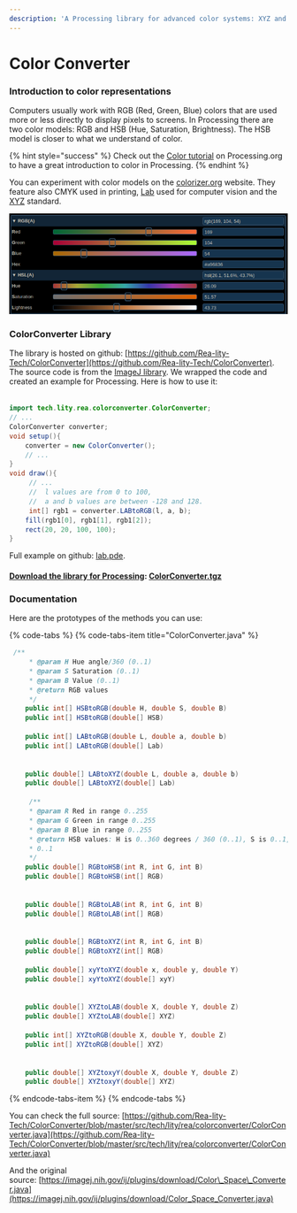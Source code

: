 ```yaml
---
description: 'A Processing library for advanced color systems: XYZ and LAB.'
---
```


# Color Converter

### Introduction to color representations

Computers usually work with RGB \(Red, Green, Blue\) colors that are used more or less directly to display pixels to screens. In Processing there are two color models: RGB and HSB \(Hue, Saturation, Brightness\). The HSB model is closer to what we understand of color.   

{% hint style="success" %}
Check out the [Color tutorial](https://processing.org/tutorials/color/) on Processing.org to have a great introduction to color in Processing.
{% endhint %}

You can experiment with color models on the [colorizer.org](http://colorizer.org/) website. They feature also CMYK used in printing, [Lab](https://en.wikipedia.org/wiki/CIELAB_color_space) used for computer vision and the [XYZ](https://fr.wikipedia.org/wiki/CIE_XYZ) standard.

![](../.gitbook/assets/image.png)

### ColorConverter Library

The library is hosted on github: [https://github.com/Rea-lity-Tech/ColorConverter](https://github.com/Rea-lity-Tech/ColorConverter). The source code is from the [ImageJ library](https://imagej.nih.gov/ij/). We wrapped the code and created an example for Processing. Here is how to use it: 

```java
  
import tech.lity.rea.colorconverter.ColorConverter;
// ...
ColorConverter converter;
void setup(){
    converter = new ColorConverter();
    // ...
}
void draw(){
     // ...
     //  l values are from 0 to 100, 
     //  a and b values are between -128 and 128. 
     int[] rgb1 = converter.LABtoRGB(l, a, b);
    fill(rgb1[0], rgb1[1], rgb1[2]);
    rect(20, 20, 100, 100);
}
```

Full example on github: [lab.pde](https://github.com/Rea-lity-Tech/ColorConverter/blob/master/examples/lab/lab.pde). 

#### [Download the library for Processing](https://github.com/Rea-lity-Tech/ColorConverter/releases/download/0.1/ColorConverter.tgz):  [ColorConverter.tgz](https://github.com/Rea-lity-Tech/ColorConverter/releases/download/0.1/ColorConverter.tgz)

### Documentation 

Here are the prototypes of the methods you can use: 

{% code-tabs %}
{% code-tabs-item title="ColorConverter.java" %}
```java
 /**
     * @param H Hue angle/360 (0..1)
     * @param S Saturation (0..1)
     * @param B Value (0..1)
     * @return RGB values
     */
    public int[] HSBtoRGB(double H, double S, double B)
    public int[] HSBtoRGB(double[] HSB)
    
    public int[] LABtoRGB(double L, double a, double b) 
    public int[] LABtoRGB(double[] Lab)
   

    public double[] LABtoXYZ(double L, double a, double b)
    public double[] LABtoXYZ(double[] Lab)
    
     /**
     * @param R Red in range 0..255
     * @param G Green in range 0..255
     * @param B Blue in range 0..255
     * @return HSB values: H is 0..360 degrees / 360 (0..1), S is 0..1, B is
     * 0..1
     */
    public double[] RGBtoHSB(int R, int G, int B) 
    public double[] RGBtoHSB(int[] RGB)
     

    public double[] RGBtoLAB(int R, int G, int B)
    public double[] RGBtoLAB(int[] RGB) 
    

    public double[] RGBtoXYZ(int R, int G, int B) 
    public double[] RGBtoXYZ(int[] RGB)
   
    public double[] xyYtoXYZ(double x, double y, double Y)
    public double[] xyYtoXYZ(double[] xyY)
    

    public double[] XYZtoLAB(double X, double Y, double Z)
    public double[] XYZtoLAB(double[] XYZ)
    
    public int[] XYZtoRGB(double X, double Y, double Z) 
    public int[] XYZtoRGB(double[] XYZ) 
    
 
    public double[] XYZtoxyY(double X, double Y, double Z) 
    public double[] XYZtoxyY(double[] XYZ) 
```
{% endcode-tabs-item %}
{% endcode-tabs %}

You can check the full source: [https://github.com/Rea-lity-Tech/ColorConverter/blob/master/src/tech/lity/rea/colorconverter/ColorConverter.java](https://github.com/Rea-lity-Tech/ColorConverter/blob/master/src/tech/lity/rea/colorconverter/ColorConverter.java) 

And the original source: [https://imagej.nih.gov/ij/plugins/download/Color\_Space\_Converter.java](https://imagej.nih.gov/ij/plugins/download/Color_Space_Converter.java)



